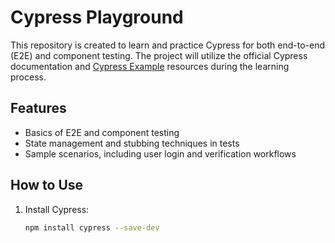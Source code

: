 # Cypress Playground

This repository is created to learn and practice Cypress for both end-to-end (E2E) and component testing. The project will utilize the official Cypress documentation and [Cypress Example](https://example.cypress.io) resources during the learning process.

## Features
- Basics of E2E and component testing
- State management and stubbing techniques in tests
- Sample scenarios, including user login and verification workflows

## How to Use
1. Install Cypress:
   ```bash
   npm install cypress --save-dev


